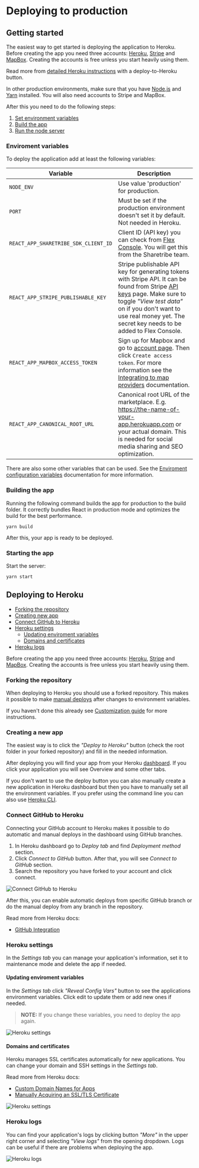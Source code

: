 # Deploying to production

## Getting started

The easiest way to get started is deploying the application to Heroku. Before creating the app you
need three accounts: [Heroku](https://heroku.com/), [Stripe](https://stripe.com/) and
[MapBox](https://www.mapbox.com/). Creating the accounts is free unless you start heavily using
them.

Read more from [detailed Heroku instructions](#deploying-to-heroku) with a deploy-to-Heroku button.

In other production environments, make sure that you have [Node.js](https://nodejs.org/) and
[Yarn](https://yarnpkg.com/) installed. You will also need accounts to Stripe and MapBox.

After this you need to do the following steps:

1.  [Set environment variables](#enviroment-variables)
2.  [Build the app](#building-the-app)
3.  [Run the node server](#starting-the-app)

### Enviroment variables

To deploy the application add at least the following variables:

| Variable                             | Description                                                                                                                                                                                                                                                                                       |
| ------------------------------------ | ------------------------------------------------------------------------------------------------------------------------------------------------------------------------------------------------------------------------------------------------------------------------------------------------- |
| `NODE_ENV`                           | Use value 'production' for production.                                                                                                                                                                                                                                                            |
| `PORT`                               | Must be set if the production environment doesn't set it by default. Not needed in Heroku.                                                                                                                                                                                                        |
| `REACT_APP_SHARETRIBE_SDK_CLIENT_ID` | Client ID (API key) you can check from [Flex Console](https://flex-console.sharetribe.com/login/). You will get this from the Sharetribe team.                                                                                                                                                    |
| `REACT_APP_STRIPE_PUBLISHABLE_KEY`   | Stripe publishable API key for generating tokens with Stripe API. It can be found from Stripe [API keys](https://dashboard.stripe.com/account/apikeys) page. Make sure to toggle _"View test data"_ on if you don't want to use real money yet. The secret key needs to be added to Flex Console. |
| `REACT_APP_MAPBOX_ACCESS_TOKEN`      | Sign up for Mapbox and go to [account page](https://www.mapbox.com/account/access-tokens). Then click `Create access token`. For more information see the [Integrating to map providers](./map-providers.md) documentation.                                                                       |
| `REACT_APP_CANONICAL_ROOT_URL`       | Canonical root URL of the marketplace. E.g. https://the-name-of-your-app.herokuapp.com or your actual domain. This is needed for social media sharing and SEO optimization.                                                                                                                       |

There are also some other variables that can be used. See the
[Enviroment configuration variables](./env.md) documentation for more information.

### Building the app

Running the following command builds the app for production to the build folder. It correctly
bundles React in production mode and optimizes the build for the best performance.

`yarn build`

After this, your app is ready to be deployed.

### Starting the app

Start the server:

`yarn start`

## Deploying to Heroku

- [Forking the repository](#forking-the-repository)
- [Creating new app](#creating-new-app)
- [Connect GitHub to Heroku](#connect-github-to-heroku)
- [Heroku settings](#heroku-settings)
  - [Updating enviroment variables](#updating-enviroment-variables)
  - [Domains and certificates](#domains-and-certificates)
- [Heroku logs](#heroku-logs)

Before creating the app you need three accounts: [Heroku](https://heroku.com/),
[Stripe](https://stripe.com/fi) and [MapBox](https://www.mapbox.com/). Creating the accounts is free
unless you start heavily using them.

### Forking the repository

When deploying to Heroku you should use a forked repository. This makes it possible to make
[manual deploys](https://devcenter.heroku.com/articles/github-integration#manual-deploys) after
changes to environment variables.

If you haven't done this already see
[Customization guide](./customization-guide.md#fork-the-repository) for more instructions.

### Creating a new app

The easiest way is to click the _"Deploy to Heroku"_ button (check the root folder in your forked
repository) and fill in the needed information.

After deploying you will find your app from your Heroku [dashboard](https://dashboard.heroku.com/).
If you click your application you will see Overview and some other tabs.

If you don't want to use the deploy button you can also manually create a new application in Heroku
dashboard but then you have to manually set all the environment variables. If you prefer using the
command line you can also use [Heroku CLI](https://devcenter.heroku.com/articles/git).

### Connect GitHub to Heroku

Connecting your GitHub account to Heroku makes it possible to do automatic and manual deploys in the
dashboard using GitHub branches.

1.  In Heroku dashboard go to _Deploy tab_ and find _Deployment method_ section.
2.  Click _Connect to GitHub_ button. After that, you will see _Connect to GitHub_ section.
3.  Search the repository you have forked to your account and click connect.

![Connect GitHub to Heroku](./assets/deploying-to-production/heroku-connect-git.png)

After this, you can enable automatic deploys from specific GitHub branch or do the manual deploy
from any branch in the repository.

Read more from Heroku docs:

- [GitHub Integration](https://devcenter.heroku.com/articles/github-integration)

### Heroku settings

In the _Settings tab_ you can manage your application's information, set it to maintenance mode and
delete the app if needed.

#### Updating enviroment variables

In the _Settings tab_ click _"Reveal Config Vars"_ button to see the applications environment
variables. Click edit to update them or add new ones if needed.

> **NOTE:** If you change these variables, you need to deploy the app again.

![Heroku settings](./assets/deploying-to-production/heroku-config-vars.png)

#### Domains and certificates

Heroku manages SSL certificates automatically for new applications. You can change your domain and
SSH settings in the _Settings tab_.

Read more from Heroku docs:

- [Custom Domain Names for Apps](https://devcenter.heroku.com/articles/custom-domains)
- [Manually Acquiring an SSL/TLS Certificate](https://devcenter.heroku.com/articles/acquiring-an-ssl-certificate)

![Heroku settings](./assets/deploying-to-production/heroku-domains.png)

### Heroku logs

You can find your application's logs by clicking button _"More"_ in the upper right corner and
selecting _"View logs"_ from the opening dropdown. Logs can be useful if there are problems when
deploying the app.

![Heroku logs](./assets/deploying-to-production/heroku-logs.png)
